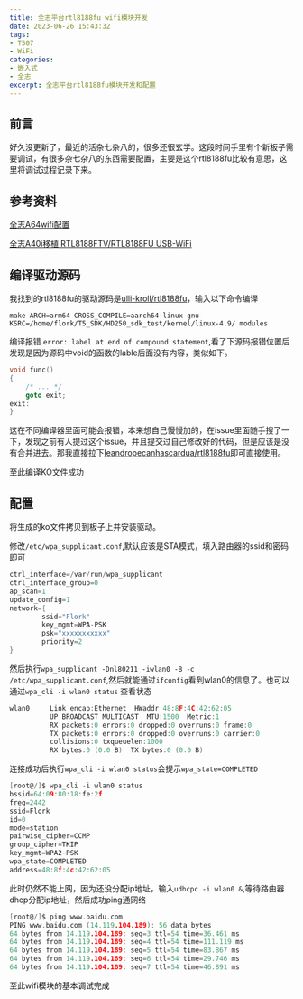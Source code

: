 ```yaml
---
title: 全志平台rtl8188fu wifi模块开发
date: 2023-06-26 15:43:32
tags:
- T507
- WiFi
categories: 
- 嵌入式
- 全志
excerpt: 全志平台rtl8188fu模块开发和配置
---
```


## 前言

好久没更新了，最近的活杂七杂八的，很多还很玄学。这段时间手里有个新板子需要调试，有很多杂七杂八的东西需要配置，主要是这个rtl8188fu比较有意思，这里将调试过程记录下来。


## 参考资料

[全志A64wifi配置](https://blog.csdn.net/qq_41340733/article/details/109072685)

[全志A40i移植 RTL8188FTV/RTL8188FU USB-WiFi](https://blog.csdn.net/weixin_43772810/article/details/121113707)

## 编译驱动源码

我找到的rtl8188fu的驱动源码是[ulli-kroll/rtl8188fu](https://github.com/ulli-kroll/rtl8188fu)，输入以下命令编译

```shell
make ARCH=arm64 CROSS_COMPILE=aarch64-linux-gnu- KSRC=/home/flork/T5_SDK/HD250_sdk_test/kernel/linux-4.9/ modules
```

编译报错 `error: label at end of compound statement`,看了下源码报错位置后发现是因为源码中void的函数的lable后面没有内容，类似如下。

```c
void func()
{
    /* ... */
    goto exit;
exit:
}
```

这在不同编译器里面可能会报错，本来想自己慢慢加的，在issue里面随手搜了一下，发现之前有人提过这个issue，并且提交过自己修改好的代码，但是应该是没有合并进去。那我直接拉下[leandropecanhascardua/rtl8188fu](https://github.com/leandropecanhascardua/rtl8188fu/tree/correcting_error_exit_gcc_9_ubuntu)即可直接使用。

至此编译KO文件成功

## 配置

将生成的ko文件拷贝到板子上并安装驱动。

修改`/etc/wpa_supplicant.conf`,默认应该是STA模式，填入路由器的ssid和密码即可

```c
ctrl_interface=/var/run/wpa_supplicant
ctrl_interface_group=0
ap_scan=1
update_config=1
network={
        ssid="Flork"
        key_mgmt=WPA-PSK
        psk="xxxxxxxxxxx"
        priority=2
}
```

然后执行`wpa_supplicant -Dnl80211 -iwlan0 -B -c /etc/wpa_supplicant.conf`,然后就能通过`ifconfig`看到wlan0的信息了。也可以通过`wpa_cli -i wlan0 status` 查看状态


```c
wlan0     Link encap:Ethernet  HWaddr 48:8F:4C:42:62:05
          UP BROADCAST MULTICAST  MTU:1500  Metric:1
          RX packets:0 errors:0 dropped:0 overruns:0 frame:0
          TX packets:0 errors:0 dropped:0 overruns:0 carrier:0
          collisions:0 txqueuelen:1000
          RX bytes:0 (0.0 B)  TX bytes:0 (0.0 B)
```

<!-- 此时可以发现还没有连接到网络，需要使用`hostapd -B /etc/hostapd.conf`命令 -->

连接成功后执行`wpa_cli -i wlan0 status`会提示`wpa_state=COMPLETED`

```c
[root@/]$ wpa_cli -i wlan0 status
bssid=64:09:80:18:fe:2f
freq=2442
ssid=Flork
id=0
mode=station
pairwise_cipher=CCMP
group_cipher=TKIP
key_mgmt=WPA2-PSK
wpa_state=COMPLETED
address=48:8f:4c:42:62:05
```

此时仍然不能上网，因为还没分配ip地址，输入`udhcpc -i wlan0 &`,等待路由器dhcp分配ip地址，然后成功ping通网络

```c
[root@/]$ ping www.baidu.com
PING www.baidu.com (14.119.104.189): 56 data bytes
64 bytes from 14.119.104.189: seq=3 ttl=54 time=36.461 ms
64 bytes from 14.119.104.189: seq=4 ttl=54 time=111.119 ms
64 bytes from 14.119.104.189: seq=5 ttl=54 time=83.867 ms
64 bytes from 14.119.104.189: seq=6 ttl=54 time=29.746 ms
64 bytes from 14.119.104.189: seq=7 ttl=54 time=46.891 ms

```

至此wifi模块的基本调试完成
